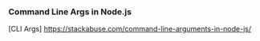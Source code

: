 ### Command Line Args in Node.js
[CLI Args] https://stackabuse.com/command-line-arguments-in-node-js/
